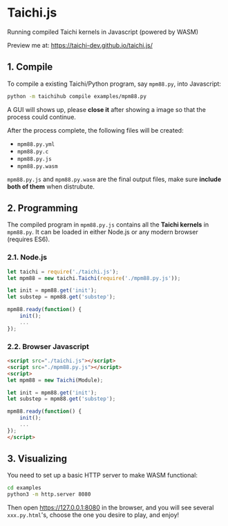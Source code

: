 # Taichi.js

Running compiled Taichi kernels in Javascript (powered by WASM)

Preview me at: https://taichi-dev.github.io/taichi.js/


## 1. Compile

To compile a existing Taichi/Python program, say `mpm88.py`, into Javascript:

```bash
python -m taichihub compile examples/mpm88.py
```

A GUI will shows up, please **close it** after showing a image so that the process could continue.

After the process complete, the following files will be created:

- `mpm88.py.yml`
- `mpm88.py.c`
- `mpm88.py.js`
- `mpm88.py.wasm`

`mpm88.py.js` and `mpm88.py.wasm` are the final output files, make sure **include both of them** when distrubute.


## 2. Programming

The compiled program in ``mpm88.py.js`` contains all the **Taichi kernels** in ``mpm88.py``.
It can be loaded in either Node.js or any modern browser (requires ES6).

### 2.1. Node.js

```js
let taichi = require('./taichi.js');
let mpm88 = new taichi.Taichi(require('./mpm88.py.js'));

let init = mpm88.get('init');
let substep = mpm88.get('substep');

mpm88.ready(function() {
    init();
    ...
});
```


### 2.2. Browser Javascript

```html
<script src="./taichi.js"></script>
<script src="./mpm88.py.js"></script>
<script>
let mpm88 = new Taichi(Module);

let init = mpm88.get('init');
let substep = mpm88.get('substep');

mpm88.ready(function() {
    init();
    ...
});
</script>
```

## 3. Visualizing

You need to set up a basic HTTP server to make WASM functional:

```bash
cd examples
python3 -m http.server 8080
```

Then open https://127.0.0.1:8080 in the browser, and you will see several ``xxx.py.html``'s, choose the one you desire to play, and enjoy!
